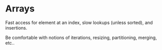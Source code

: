 # Arrays #

Fast access for element at an index, slow lookups (unless sorted), and insertions.

Be comfortable with notions of iterations, resizing, partitioning, merging, etc..
